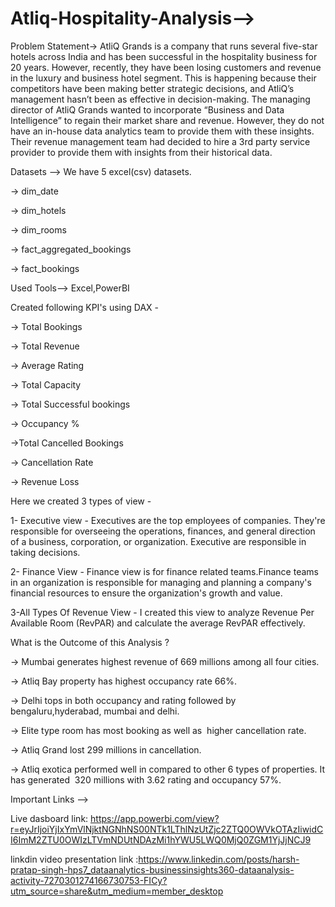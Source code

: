 # Atliq-Hospitality-Analysis-->
 Problem Statement->
AtliQ Grands is a company that runs several five-star hotels across India and has been successful in the hospitality business for 20 years.
However, recently, they have been losing customers and revenue in the luxury and business hotel segment.
This is happening because their competitors have been making better strategic decisions, and AtliQ’s management hasn’t been as effective in decision-making.
The managing director of AtliQ Grands wanted to incorporate “Business and Data Intelligence” to regain their market share and revenue.
However, they do not have an in-house data analytics team to provide them with these insights.
Their revenue management team had decided to hire a 3rd party service provider to provide them with insights from their historical data.

 Datasets --> We have 5 excel(csv) datasets.
 
-> dim_date

-> dim_hotels

-> dim_rooms

-> fact_aggregated_bookings

-> fact_bookings


Used Tools--> Excel,PowerBI


Created following KPI's using DAX -

-> Total Bookings

-> Total Revenue

-> Average Rating

-> Total Capacity

-> Total Successful bookings

-> Occupancy %

->Total Cancelled Bookings

-> Cancellation Rate

-> Revenue Loss

Here we created 3 types of view -

1- Executive view -  Executives are the top employees of companies. They're responsible for overseeing the operations, finances, and general direction of a business, corporation, or organization.
                     Executive are responsible in taking decisions.

2- Finance View -  Finance view is for finance related teams.Finance teams in an organization is responsible for managing and planning a company's financial resources to ensure the organization's growth and value.


3-All Types Of Revenue View - I created this view to analyze Revenue Per Available Room (RevPAR) and calculate the average RevPAR effectively. 


 What is the Outcome of this Analysis ?

-> Mumbai generates highest revenue of 669 millions among all four cities.

-> Atliq Bay property has highest occupancy rate 66%.

-> Delhi tops in both occupancy and rating followed by bengaluru,hyderabad, mumbai and delhi.

-> Elite type room has most booking as well as  higher cancellation rate.

-> Atliq Grand lost 299 millions in cancellation.

-> Atliq exotica performed well in compared to other 6 types of properties. It has generated  320 millions with 3.62 rating and occupancy 57%.   

Important Links -->

Live dasboard link: https://app.powerbi.com/view?r=eyJrIjoiYjIxYmVlNjktNGNhNS00NTk1LThlNzUtZjc2ZTQ0OWVkOTAzIiwidCI6ImM2ZTU0OWIzLTVmNDUtNDAzMi1hYWU5LWQ0MjQ0ZGM1YjJjNCJ9

linkdin video presentation link :https://www.linkedin.com/posts/harsh-pratap-singh-hps7_dataanalytics-businessinsights360-dataanalysis-activity-7270301274166730753-FICy?utm_source=share&utm_medium=member_desktop


